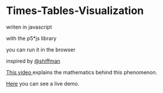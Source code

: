 # Times-Tables-Visualization

writen in javascript

with the p5*js library

you can run it in the browser

inspired by [@shiffman](https://github.com/shiffman)

[This video ](https://www.youtube.com/watch?v=qhbuKbxJsk8)explains the mathematics behind this phenomenon.

[Here](https://passischoppi.github.io/Times-Tables-Visualization/) you can see a live demo.
